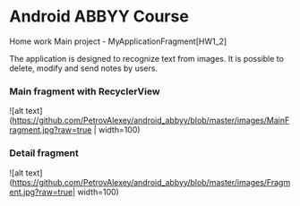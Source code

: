 # Android ABBYY Course
Home work
Main project - MyApplicationFragment[HW1_2]


The application is designed to recognize text from images. It is possible to delete, modify and send notes by users.

### Main fragment with RecyclerView

![alt text](https://github.com/PetrovAlexey/android_abbyy/blob/master/images/MainFragment.jpg?raw=true | width=100)

### Detail fragment

![alt text](https://github.com/PetrovAlexey/android_abbyy/blob/master/images/Fragment.jpg?raw=true| width=100)

